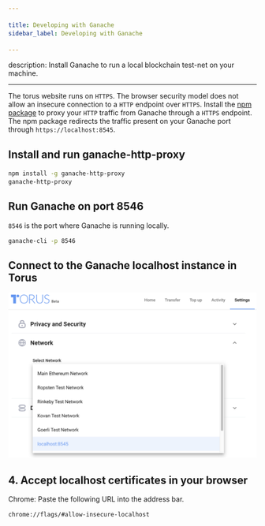 ```yaml
---

title: Developing with Ganache
sidebar_label: Developing with Ganache

---
```


description: Install Ganache to run a local blockchain test-net on your machine.

---


The torus website runs on `HTTPS`. The browser security model does not allow an insecure connection to a `HTTP` endpoint over `HTTPS`. Install the [npm package](https://www.npmjs.com/package/ganache-http-proxy) to proxy your `HTTP` traffic from Ganache through a `HTTPS` endpoint. The npm package redirects the traffic present on your Ganache port through `https://localhost:8545`.

## Install and run ganache-http-proxy

```bash
npm install -g ganache-http-proxy
ganache-http-proxy
```

## Run Ganache on port 8546

`8546` is the port where Ganache is running locally.

```bash
ganache-cli -p 8546
```

## Connect to the Ganache localhost instance in Torus

![Select localhost:8545 from in the Network selector under the Settings tab within the Torus wallet](../../static/assets/torus-ganache-localhost.png)

## 4. Accept localhost certificates in your browser

Chrome: Paste the following URL into the address bar.

```text
chrome://flags/#allow-insecure-localhost
```

